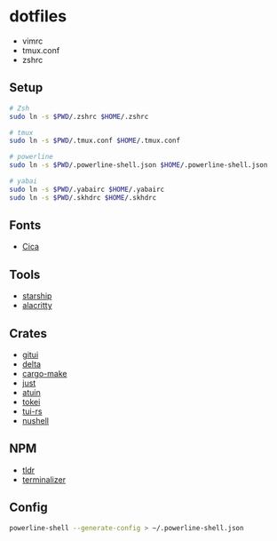 # dotfiles

* vimrc
* tmux.conf
* zshrc

## Setup

```bash
# Zsh
sudo ln -s $PWD/.zshrc $HOME/.zshrc

# tmux
sudo ln -s $PWD/.tmux.conf $HOME/.tmux.conf

# powerline
sudo ln -s $PWD/.powerline-shell.json $HOME/.powerline-shell.json

# yabai
sudo ln -s $PWD/.yabairc $HOME/.yabairc
sudo ln -s $PWD/.skhdrc $HOME/.skhdrc
```

## Fonts

- [Cica](https://github.com/miiton/Cica)

## Tools

- [starship](https://github.com/starship/starship)
- [alacritty](https://github.com/alacritty/alacritty)

## Crates

- [gitui](https://github.com/extrawurst/gitui)
- [delta](https://github.com/dandavison/delta)
- [cargo-make](https://github.com/sagiegurari/cargo-make)
- [just](https://github.com/casey/just)
- [atuin](https://github.com/ellie/atuin)
- [tokei](https://github.com/XAMPPRocky/tokei)
- [tui-rs](https://github.com/fdehau/tui-rs)
- [nushell](https://github.com/nushell/nushell)

## NPM

- [tldr](https://github.com/tldr-pages/tldr)
- [terminalizer](https://github.com/faressoft/terminalizer)


## Config

```bash
powerline-shell --generate-config > ~/.powerline-shell.json
```
